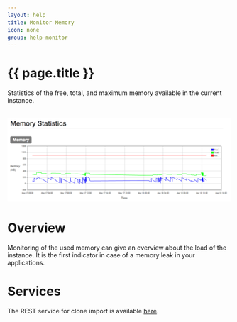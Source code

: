 ```yaml
---
layout: help
title: Monitor Memory
icon: none
group: help-monitor
---
```


{{ page.title }}
===

Statistics of the free, total, and maximum memory available in the current instance.


<br>
	<img class="img-responsive" src="/help/images/monitor/monitor_memory.png"/>
<br>

Overview
=====

Monitoring of the used memory can give an overview about the load of the instance. It is the first indicator in case of a memory leak in your applications.


Services
====

The REST service for clone import is available [here](service_memory.html).
